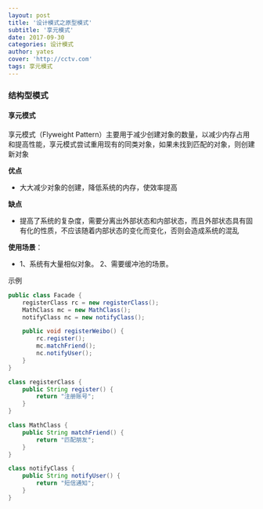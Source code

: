 ```yaml
---
layout: post
title: '设计模式之原型模式'
subtitle: '享元模式'
date: 2017-09-30
categories: 设计模式
author: yates
cover: 'http://cctv.com'
tags: 享元模式
---
```


### 结构型模式
#### 享元模式
享元模式（Flyweight Pattern）主要用于减少创建对象的数量，以减少内存占用和提高性能，享元模式尝试重用现有的同类对象，如果未找到匹配的对象，则创建新对象

**优点** 

- 大大减少对象的创建，降低系统的内存，使效率提高

**缺点**

- 提高了系统的复杂度，需要分离出外部状态和内部状态，而且外部状态具有固有化的性质，不应该随着内部状态的变化而变化，否则会造成系统的混乱

**使用场景**：  

-  1、系统有大量相似对象。 2、需要缓冲池的场景。


示例
```java
public class Facade {
    registerClass rc = new registerClass();
    MathClass mc = new MathClass();
    notifyClass nc = new notifyClass();

    public void registerWeibo() {
        rc.register();
        mc.matchFriend();
        nc.notifyUser();
    }
}

class registerClass {
    public String register() {
        return "注册账号";
    }
}

class MathClass {
    public String matchFriend() {
        return "匹配朋友";
    }
}

class notifyClass {
    public String notifyUser() {
        return "短信通知";
    }
}
```